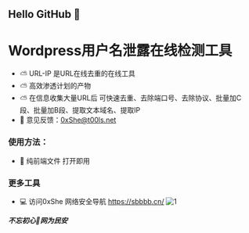 ## Hello GitHub  👋


# Wordpress用户名泄露在线检测工具
- ⛅ URL-IP 是URL在线去重的在线工具
- ⛅ 高效渗透计划的产物
- ⛅ 在信息收集大量URL后 可快速去重、去除端口号、去除协议、批量加C段、批量加B段、提取文本域名、提取IP 
- 📧 意见反馈：0xShe@t00ls.net

### 使用方法：
- 🍺 纯前端文件 打开即用 



### 更多工具
- 💻 访问0xShe 网络安全导航 https://sbbbb.cn/
![1](https://user-images.githubusercontent.com/89628734/230257173-e3068394-a0f6-4edc-aeb0-d7d2bd6d0f5f.png)




***不忘初心🔰网为民安***

